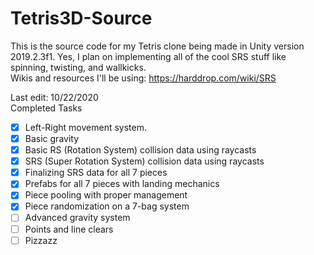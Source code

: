 # Tetris3D-Source
This is the source code for my Tetris clone being made in Unity version 2019.2.3f1.
Yes, I plan on implementing all of the cool SRS stuff like spinning, twisting, and wallkicks.
</br>Wikis and resources I'll be using:
https://harddrop.com/wiki/SRS

Last edit: 10/22/2020</br>
Completed Tasks
- [x] Left-Right movement system.
- [x] Basic gravity
- [x] Basic RS (Rotation System) collision data using raycasts
- [x] SRS (Super Rotation System) collision data using raycasts
- [x] Finalizing SRS data for all 7 pieces
- [x] Prefabs for all 7 pieces with landing mechanics
- [x] Piece pooling with proper management
- [x] Piece randomization on a 7-bag system
- [ ] Advanced gravity system
- [ ] Points and line clears
- [ ] Pizzazz

